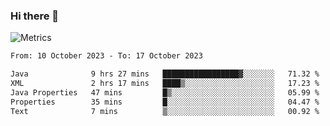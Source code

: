 ### Hi there 👋

![Metrics](https://github.com/radoapx/radoapx/blob/main/github-metrics.svg)

<!--START_SECTION:waka-->

```txt
From: 10 October 2023 - To: 17 October 2023

Java              9 hrs 27 mins   █████████████████▓░░░░░░░   71.32 %
XML               2 hrs 17 mins   ████▒░░░░░░░░░░░░░░░░░░░░   17.23 %
Java Properties   47 mins         █▒░░░░░░░░░░░░░░░░░░░░░░░   05.99 %
Properties        35 mins         █░░░░░░░░░░░░░░░░░░░░░░░░   04.47 %
Text              7 mins          ▒░░░░░░░░░░░░░░░░░░░░░░░░   00.92 %
```

<!--END_SECTION:waka-->

<!--
**radoapx/radoapx** is a ✨ _special_ ✨ repository because its `README.md` (this file) appears on your GitHub profile.

Here are some ideas to get you started:

- 🔭 I’m currently working on ...
- 🌱 I’m currently learning ...
- 👯 I’m looking to collaborate on ...
- 🤔 I’m looking for help with ...
- 💬 Ask me about ...
- 📫 How to reach me: ...
- 😄 Pronouns: ...
- ⚡ Fun fact: ...
-->
